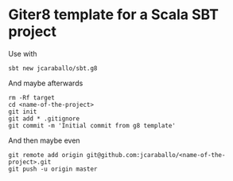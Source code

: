 Giter8 template for a Scala SBT project
=======================================

Use with

    sbt new jcaraballo/sbt.g8

And maybe afterwards

    rm -Rf target
    cd <name-of-the-project>
    git init
    git add * .gitignore
    git commit -m 'Initial commit from g8 template'

And then maybe even

    git remote add origin git@github.com:jcaraballo/<name-of-the-project>.git
    git push -u origin master

